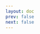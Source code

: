 ```yaml
---
layout: doc
prev: false
next: false
---
```


<CustomItemBox :item="{
  name: '《钢铁时代》',
  icon: '/wiki/item/book_a_04.png',
  type: '书籍',
  description: '',
  params: {
    stack: 1,
    durability: -1 
  },
  obtain: {
    found: [],
    npc: [],
    shop: [],
    gardening: []
  }
}" />
